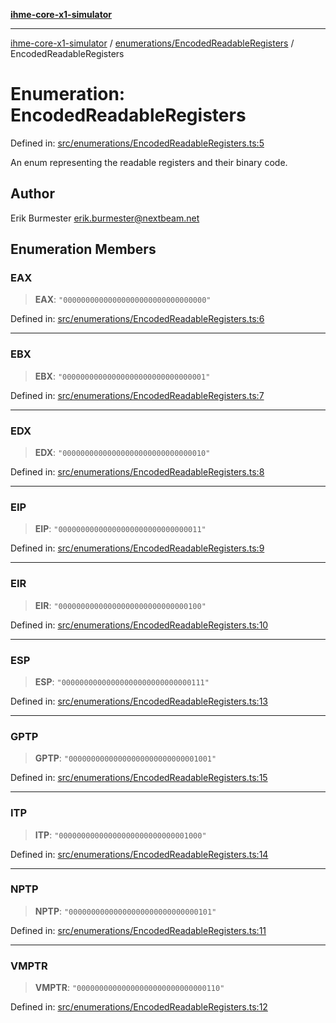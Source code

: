 [**ihme-core-x1-simulator**](../../../README.md)

***

[ihme-core-x1-simulator](../../../modules.md) / [enumerations/EncodedReadableRegisters](../README.md) / EncodedReadableRegisters

# Enumeration: EncodedReadableRegisters

Defined in: [src/enumerations/EncodedReadableRegisters.ts:5](https://github.com/ProgrammIt/CPU-Simulator/blob/3f9c46c26c2e1cba2638010869a3cab9b9c737f9/src/enumerations/EncodedReadableRegisters.ts#L5)

An enum representing the readable registers and their binary code.

## Author

Erik Burmester <erik.burmester@nextbeam.net>

## Enumeration Members

### EAX

> **EAX**: `"00000000000000000000000000000000"`

Defined in: [src/enumerations/EncodedReadableRegisters.ts:6](https://github.com/ProgrammIt/CPU-Simulator/blob/3f9c46c26c2e1cba2638010869a3cab9b9c737f9/src/enumerations/EncodedReadableRegisters.ts#L6)

***

### EBX

> **EBX**: `"00000000000000000000000000000001"`

Defined in: [src/enumerations/EncodedReadableRegisters.ts:7](https://github.com/ProgrammIt/CPU-Simulator/blob/3f9c46c26c2e1cba2638010869a3cab9b9c737f9/src/enumerations/EncodedReadableRegisters.ts#L7)

***

### EDX

> **EDX**: `"00000000000000000000000000000010"`

Defined in: [src/enumerations/EncodedReadableRegisters.ts:8](https://github.com/ProgrammIt/CPU-Simulator/blob/3f9c46c26c2e1cba2638010869a3cab9b9c737f9/src/enumerations/EncodedReadableRegisters.ts#L8)

***

### EIP

> **EIP**: `"00000000000000000000000000000011"`

Defined in: [src/enumerations/EncodedReadableRegisters.ts:9](https://github.com/ProgrammIt/CPU-Simulator/blob/3f9c46c26c2e1cba2638010869a3cab9b9c737f9/src/enumerations/EncodedReadableRegisters.ts#L9)

***

### EIR

> **EIR**: `"00000000000000000000000000000100"`

Defined in: [src/enumerations/EncodedReadableRegisters.ts:10](https://github.com/ProgrammIt/CPU-Simulator/blob/3f9c46c26c2e1cba2638010869a3cab9b9c737f9/src/enumerations/EncodedReadableRegisters.ts#L10)

***

### ESP

> **ESP**: `"00000000000000000000000000000111"`

Defined in: [src/enumerations/EncodedReadableRegisters.ts:13](https://github.com/ProgrammIt/CPU-Simulator/blob/3f9c46c26c2e1cba2638010869a3cab9b9c737f9/src/enumerations/EncodedReadableRegisters.ts#L13)

***

### GPTP

> **GPTP**: `"00000000000000000000000000001001"`

Defined in: [src/enumerations/EncodedReadableRegisters.ts:15](https://github.com/ProgrammIt/CPU-Simulator/blob/3f9c46c26c2e1cba2638010869a3cab9b9c737f9/src/enumerations/EncodedReadableRegisters.ts#L15)

***

### ITP

> **ITP**: `"00000000000000000000000000001000"`

Defined in: [src/enumerations/EncodedReadableRegisters.ts:14](https://github.com/ProgrammIt/CPU-Simulator/blob/3f9c46c26c2e1cba2638010869a3cab9b9c737f9/src/enumerations/EncodedReadableRegisters.ts#L14)

***

### NPTP

> **NPTP**: `"00000000000000000000000000000101"`

Defined in: [src/enumerations/EncodedReadableRegisters.ts:11](https://github.com/ProgrammIt/CPU-Simulator/blob/3f9c46c26c2e1cba2638010869a3cab9b9c737f9/src/enumerations/EncodedReadableRegisters.ts#L11)

***

### VMPTR

> **VMPTR**: `"00000000000000000000000000000110"`

Defined in: [src/enumerations/EncodedReadableRegisters.ts:12](https://github.com/ProgrammIt/CPU-Simulator/blob/3f9c46c26c2e1cba2638010869a3cab9b9c737f9/src/enumerations/EncodedReadableRegisters.ts#L12)
